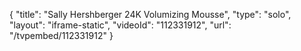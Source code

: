 {
    "title": "Sally Hershberger 24K Volumizing Mousse",
    "type": "solo",
    "layout": "iframe-static",
    "videoId": "112331912",
    "url": "\/tvpembed\/112331912"
}